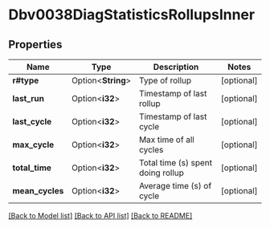 # Dbv0038DiagStatisticsRollupsInner

## Properties

Name | Type | Description | Notes
------------ | ------------- | ------------- | -------------
**r#type** | Option<**String**> | Type of rollup | [optional]
**last_run** | Option<**i32**> | Timestamp of last rollup | [optional]
**last_cycle** | Option<**i32**> | Timestamp of last cycle | [optional]
**max_cycle** | Option<**i32**> | Max time of all cycles | [optional]
**total_time** | Option<**i32**> | Total time (s) spent doing rollup | [optional]
**mean_cycles** | Option<**i32**> | Average time (s) of cycle | [optional]

[[Back to Model list]](../README.md#documentation-for-models) [[Back to API list]](../README.md#documentation-for-api-endpoints) [[Back to README]](../README.md)


